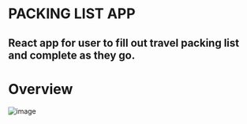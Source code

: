 # PACKING LIST APP

## React app for user to fill out travel packing list and complete as they go.

# Overview
![image](https://github.com/anthonykameka/Packing-List-App/assets/89666837/33f31e51-da73-4edd-88f7-d4455e7831de)

